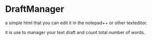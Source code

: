 # DraftManager

a simple html that you can edit it in the notepad++ or other texteditor.

it is use to manager your text draft and count total number of words.
